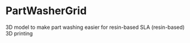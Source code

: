 # PartWasherGrid
3D model to make part washing easier for resin-based SLA (resin-based) 3D printing
